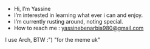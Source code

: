 - Hi, I’m Yassine
- I’m interested in learning what ever i can and enjoy.
- I’m currently rusting around, noting special.  
- How to reach me : yassinebenarbia980@gmail.com

I use Arch, BTW :") "for the meme uk"
<!---
yassinebenarbia/yassinebenarbia is a ✨ special ✨ repository because its `README.md` (this file) appears on your GitHub profile.
You can click the Preview link to take a look at your changes.
--->
